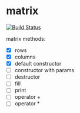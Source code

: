 # matrix

[![Build Status](https://travis-ci.org/notorious01/matrix.svg?branch=master)](https://travis-ci.org/notorious01/matrix )

matrix methods:
- [x] rows
- [x] columns
- [x] default constructor
- [ ] constructor with params
- [ ] destructor
- [ ] fill
- [ ] print
- [ ] operator +
- [ ] operator *
